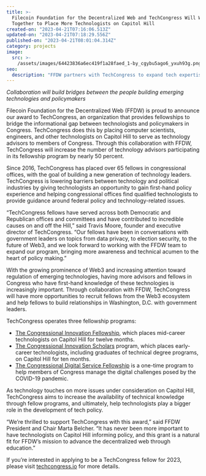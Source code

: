 ```yaml
---
title: >-
  Filecoin Foundation for the Decentralized Web and TechCongress Will Work
  Together to Place More Technologists on Capitol Hill
created-on: "2023-04-21T07:16:06.513Z"
updated-on: "2023-04-21T07:18:29.556Z"
published-on: "2023-04-21T08:01:04.314Z"
category: projects
image:
  src: >-
    /assets/images/64423836a6ec419f1a28faed_1-by_cgybu5ago6_yxuh93g.png
seo:
  description: "FFDW partners with TechCongress to expand tech expertise on Capitol Hill, bridging the gap between technologists and policymakers through fellowship programs."
---
```


_Collaboration will build bridges between the people building emerging technologies and policymakers_

Filecoin Foundation for the Decentralized Web (FFDW) is proud to announce our award to TechCongress, an organization that provides fellowships to bridge the informational gap between technologists and policymakers in Congress. TechCongress does this by placing computer scientists, engineers, and other technologists on Capitol Hill to serve as technology advisors to members of Congress. Through this collaboration with FFDW, TechCongress will increase the number of technology advisors participating in its fellowship program by nearly 50 percent.

Since 2016, TechCongress has placed over 65 fellows in congressional offices, with the goal of building a new generation of technology leaders. TechCongress is lowering barriers between technology and political industries by giving technologists an opportunity to gain first-hand policy experience and helping congressional offices find qualified technologists to provide guidance around federal policy and technology-related issues.

“TechCongress fellows have served across both Democratic and Republican offices and committees and have contributed to incredible causes on and off the Hill,” said Travis Moore, founder and executive director of TechCongress. “Our fellows have been in conversations with government leaders on topics from data privacy, to election security, to the future of Web3, and we look forward to working with the FFDW team to expand our program, bringing more awareness and technical acumen to the heart of policy making.”

With the growing prominence of Web3 and increasing attention toward regulation of emerging technologies, having more advisors and fellows in Congress who have first-hand knowledge of these technologies is increasingly important. Through collaboration with FFDW, TechCongress will have more opportunities to recruit fellows from the Web3 ecosystem and help fellows to build relationships in Washington, D.C. with government leaders.

TechCongress operates three fellowship programs:

- [The Congressional Innovation Fellowship](https://www.techcongress.io/congressional-innovation-fellows), which places mid-career technologists on Capitol Hill for twelve months.
- [The Congressional Innovation Scholars](https://www.techcongress.io/congressional-innovation-scholars-program) program, which places early-career technologists, including graduates of technical degree programs, on Capitol Hill for ten months.
- [The Congressional Digital Service Fellowship](https://www.techcongress.io/congressional-digital-service) is a one-time program to help members of Congress manage the digital challenges posed by the COVID-19 pandemic.

As technology touches on more issues under consideration on Capitol Hill, TechCongress aims to increase the availability of technical knowledge through fellow programs, and ultimately, help technologists play a bigger role in the development of tech policy.

“We’re thrilled to support TechCongress with this award,” said FFDW President and Chair Marta Belcher. “It has never been more important to have technologists on Capitol Hill informing policy, and this grant is a natural fit for FFDW’s mission to advance the decentralized web through education.”

If you’re interested in applying to be a TechCongress fellow for 2023, please visit [techcongress.io](http://techcongress.io/) for more details.
